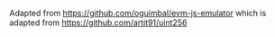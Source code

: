 Adapted from https://github.com/oguimbal/evm-js-emulator
which is adapted from https://github.com/artit91/uint256